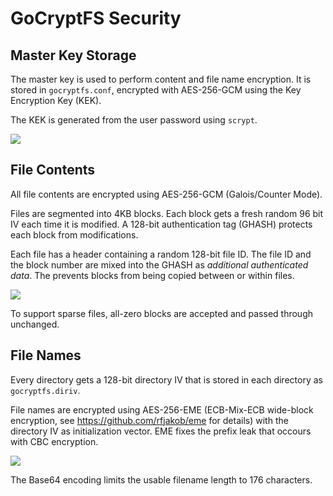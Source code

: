 GoCryptFS Security
==================

Master Key Storage
------------------

The master key is used to perform content and file name encryption.
It is stored in `gocryptfs.conf`, encrypted with AES-256-GCM using the
Key Encryption Key (KEK).

The KEK is generated from the user password using `scrypt`.

![](https://rawgit.com/rfjakob/gocryptfs/master/Documentation/master-key.svg)

File Contents
-------------

All file contents are encrypted using AES-256-GCM (Galois/Counter Mode).

Files are segmented into 4KB blocks. Each block gets a fresh random
96 bit IV each time it is modified. A 128-bit authentication tag (GHASH)
protects each block from modifications.

Each file has a header containing a random 128-bit file ID. The
file ID and the block number are mixed into the GHASH as
*additional authenticated data*. The prevents blocks from being copied
between or within files.

![](https://rawgit.com/rfjakob/gocryptfs/master/Documentation/file-content-encryption.svg)

To support sparse files, all-zero blocks are accepted and passed through
unchanged.

File Names
----------

Every directory gets a 128-bit directory IV that is stored in each
directory as `gocryptfs.diriv`.

File names are encrypted using AES-256-EME (ECB-Mix-ECB wide-block encryption,
see https://github.com/rfjakob/eme for details) with the directory IV
as initialization vector. EME fixes the prefix leak that occours with CBC
encryption.

![](https://rawgit.com/rfjakob/gocryptfs/master/Documentation/file-name-encryption.svg)

The Base64 encoding limits the usable filename length to 176 characters.
